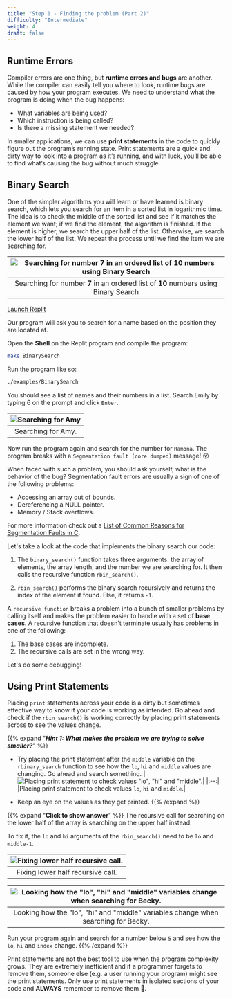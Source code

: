 ```yaml
---
title: "Step 1 - Finding the problem (Part 2)"
difficulty: "Intermediate"
weight: 4
draft: false
---
```


## Runtime Errors

Compiler errors are one thing, but **runtime errors and bugs** are another. While the compiler can easily tell you where to look, runtime bugs are caused by how your program executes. We need to understand what the program is doing when the bug happens:
- What variables are being used?
- Which instruction is being called? 
- Is there a missing statement we needed?

In smaller applications, we can use **print statements** in the code to quickly figure out the program’s running state. Print statements are a quick and dirty way to look into a program as it’s running, and with luck, you’ll be able to find what’s causing the bug without much struggle.

## Binary Search

One of the simpler algorithms you will learn or have learned is binary search, which lets you search for an item in a sorted list in logarithmic time. The idea is to check the middle of the sorted list and see if it matches the element we want; if we find the element, the algorithm is finished. If the element is higher, we search the upper half of the list. Otherwise, we search the lower half of the list. We repeat the process until we find the item we are searching for.

|![Searching for number 7 in an ordered list of 10 numbers using Binary Search](../resources/binary_search.svg "A tree showing the search process of finding the number 7 in an ordered list of numbers 1 through 10 using Binary Search")|
|:--:|
|Searching for number **7** in an ordered list of **10** numbers using Binary Search|

<a class="my-2 mx-4 btn btn-info" href="https://replit.com/@nuevofoundation/Debugging-Samples-C" target="_blank">Launch Replit</a>

Our program will ask you to search for a name based on the position they are located at. 

Open the **Shell** on the Replit program and compile the program:
``` bash
make BinarySearch
```

Run the program like so:
``` bash
./examples/BinarySearch
```

You should see a list of names and their numbers in a list. Search Emily by typing 6 on the prompt and click `Enter`.

|![Searching for Amy](../resources/debugging_process_searching_for_amy.svg "A screenshot of a console that shows a list of names and their associated numbers. 'Number: 5, Name: Amy' is highlighted.")|
|:--:|
|Searching for Amy.|

Now run the program again and search for the number for `Ramona`. The program breaks with a `Segmentation fault (core dumped)` message! 😮

When faced with such a problem, you should ask yourself, what is the behavior of the bug?
Segmentation fault errors are usually a sign of one of the following problems:
- Accessing an array out of bounds.
- Dereferencing a NULL pointer.
- Memory / Stack overflows.

For more information check out a [List of Common Reasons for Segmentation Faults in C](https://www.tutorialspoint.com/List-of-Common-Reasons-for-Segmentation-Faults-in-C-Cplusplus#:~:text=List%20of%20Common%20Reasons%20for%20Segmentation%20Faults%20in,7%20Stack%20overflow%208%20Writing%20to%20read-only%20memory).

Let's take a look at the code that implements the binary search our code:

1. The `binary_search()` function takes three arguments: the array of elements, the array length, and the number we are searching for. It then calls the recursive function `rbin_search()`.

2. `rbin_search()` performs the binary search recursively and returns the index of the element if found. Else, it returns `-1`.

A `recursive function` breaks a problem into a bunch of smaller problems by calling itself and makes the problem easier to handle with a set of **base cases**. A recursive function that doesn't terminate usually has problems in one of the following:

1. The base cases are incomplete. 
2. The recursive calls are set in the wrong way.

Let's do some debugging!

## Using Print Statements

Placing `print` statements across your code is a dirty but sometimes effective way to know if your code is working as intended. Go ahead and check if the `rbin_search()` is working correctly by placing print statements across to see the values change.

{{% expand "***Hint 1: What makes the problem we are trying to solve smaller?***" %}} 
- Try placing the print statement after the `middle` variable on the `rbinary_search` function to see how the `lo`, `hi` and `middle` values are changing. Go ahead and search something. 
|![Placing print statement to check values "lo", "hi" and "middle".](../resources/debugging_process_print_statement.svg "Screenshot of code that adds a print statement to line 17. The print statement prints out the values of 'lo', 'hi', and 'middle'.")|
|:--:|
|Placing print statement to check values `lo`, `hi` and `middle`.|

- Keep an eye on the values as they get printed.
{{% /expand %}}

{{% expand "**Click to show answer**" %}} 
The recursive call for searching on the lower half of the array is searching on the upper half instead. 

To fix it, the `lo` and `hi` arguments of the `rbin_search()` need to be `lo` and `middle-1`.

|![Fixing lower half recursive call.](../resources/debugging_process_fixing_lowerhalf_search.svg "Screenshot of code that highlights line 24 which reads 'return rbin_search(arr, lo, middle-1, element);'")|
|:--:|
|Fixing lower half recursive call.|

|![Looking how the "lo", "hi" and "middle" variables change when searching for Becky.](../resources/debugging_process_searching_for_becky.svg "Screenshot of the console that shows a list of people plus the debugging print statements that show how the values of 'lo', 'hi', and 'middle' change.")|
|:--:|
|Looking how the "lo", "hi" and "middle" variables change when searching for Becky.|

Run your program again and search for a number below `5` and see how the `lo`, `hi` and `index` change.
{{% /expand %}}
<br/>

Print statements are not the best tool to use when the program complexity grows. They are extremely inefficient and if a programmer forgets to remove them, someone else (e.g. a user running your program) might see the print statements.  Only use print statements in isolated sections of your code and **ALWAYS** remember to remove them 🙂.
